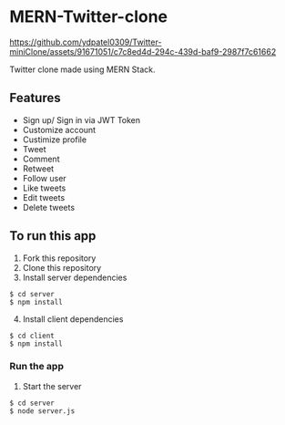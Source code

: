 # MERN-Twitter-clone


https://github.com/ydpatel0309/Twitter-miniClone/assets/91671051/c7c8ed4d-294c-439d-baf9-2987f7c61662


Twitter clone made using MERN Stack.

## Features

- Sign up/ Sign in via JWT Token
- Customize account
- Custimize profile
- Tweet
- Comment
- Retweet
- Follow user
- Like tweets 
- Edit tweets 
- Delete tweets


## To run this app

1. Fork this repository
2. Clone this repository
3. Install server dependencies

```
$ cd server
$ npm install
```

4. Install client dependencies

```
$ cd client
$ npm install
```

### Run the app


1. Start the server

```
$ cd server
$ node server.js
```
